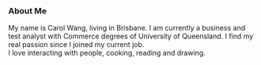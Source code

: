 ### About Me
My name is Carol Wang, living in Brisbane. I am currently a business and test analyst with Commerce degrees of University of Queensland. I find my real passion since I joined my current job.  
I love interacting with people, cooking, reading and drawing. 

